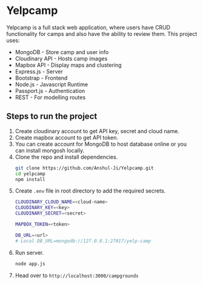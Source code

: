 # Yelpcamp

Yelpcamp is a full stack web application, where users have CRUD functionality for camps and also have the ability to review them. 
This project uses:
- MongoDB - Store camp and user info
- Cloudinary API - Hosts camp images
- Mapbox API - Display maps and clustering 
- Express.js - Server
- Bootstrap - Frontend
- Node.js - Javascript Runtime
- Passport.js - Authentication
- REST - For modelling routes

## Steps to run the project

1. Create cloudinary account to get API key, secret and cloud name.
2. Create mapbox account to get API token.
3. You can create account for MongoDB to host database online or you can install mongosh locally.
4. Clone the repo and install dependencies.
    ```bash
    git clone https://github.com/Anshul-Ji/Yelpcamp.git
    cd yelpcamp
    npm install
    ```
5. Create `.env` file in root directory to add the required secrets.
    ```bash
    CLOUDINARY_CLOUD_NAME=<cloud-name>
    CLOUDINARY_KEY=<key>
    CLOUDINARY_SECRET=<secret>

    MAPBOX_TOKEN=<token>

    DB_URL=<url>
    # Local DB_URL=mongodb://127.0.0.1:27017/yelp-camp
    ```
6. Run server.
    ```bash
    node app.js
    ```
7. Head over to `http://localhost:3000/campgrounds`
